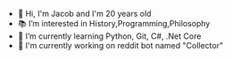 - :raised_hands: Hi, I'm Jacob  and I'm 20 years old
- :books: I’m interested in History,Programming,Philosophy
- :blue_book: I’m currently learning Python, Git, C#, .Net Core
- :construction_worker: I'm currently working on reddit bot named "Collector"




